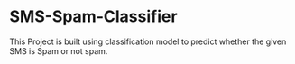 # SMS-Spam-Classifier
This Project is built using classification model to predict whether the given SMS is Spam or not spam.
